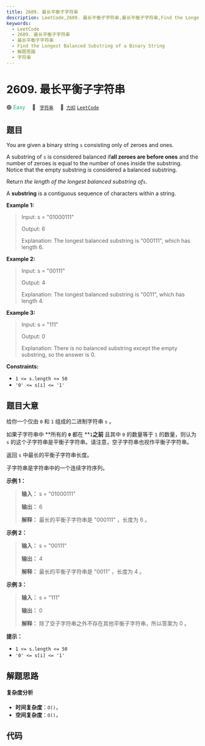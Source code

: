 ```yaml
---
title: 2609. 最长平衡子字符串
description: LeetCode,2609. 最长平衡子字符串,最长平衡子字符串,Find the Longest Balanced Substring of a Binary String,解题思路,字符串
keywords:
  - LeetCode
  - 2609. 最长平衡子字符串
  - 最长平衡子字符串
  - Find the Longest Balanced Substring of a Binary String
  - 解题思路
  - 字符串
---
```


# 2609. 最长平衡子字符串

🟢 <font color=#15bd66>Easy</font>&emsp; 🔖&ensp; [`字符串`](/tag/string.md)&emsp; 🔗&ensp;[`力扣`](https://leetcode.cn/problems/find-the-longest-balanced-substring-of-a-binary-string) [`LeetCode`](https://leetcode.com/problems/find-the-longest-balanced-substring-of-a-binary-string)

## 题目

You are given a binary string `s` consisting only of zeroes and ones.

A substring of `s` is considered balanced if**all zeroes are before ones** and
the number of zeroes is equal to the number of ones inside the substring.
Notice that the empty substring is considered a balanced substring.

Return _the length of the longest balanced substring of_`s`.

A **substring** is a contiguous sequence of characters within a string.



**Example 1:**

> Input: s = "01000111"
> 
> Output: 6
> 
> Explanation: The longest balanced substring is "000111", which has length 6.

**Example 2:**

> Input: s = "00111"
> 
> Output: 4
> 
> Explanation: The longest balanced substring is "0011", which has length 4. 

**Example 3:**

> Input: s = "111"
> 
> Output: 0
> 
> Explanation: There is no balanced substring except the empty substring, so the answer is 0.

**Constraints:**

  * `1 <= s.length <= 50`
  * `'0' <= s[i] <= '1'`


## 题目大意

给你一个仅由 `0` 和 `1` 组成的二进制字符串 `s` 。  

如果子字符串中 **所有的 **`0`** 都在 **`1`**之前** 且其中 `0` 的数量等于 `1` 的数量，则认为 `s`
的这个子字符串是平衡子字符串。请注意，空子字符串也视作平衡子字符串。

返回  `s` 中最长的平衡子字符串长度。

子字符串是字符串中的一个连续字符序列。



**示例 1：**

> 
> 
> 
> 
> 
> **输入：** s = "01000111"
> 
> **输出：** 6
> 
> **解释：** 最长的平衡子字符串是 "000111" ，长度为 6 。
> 
> 

**示例 2：**

> 
> 
> 
> 
> 
> **输入：** s = "00111"
> 
> **输出：** 4
> 
> **解释：** 最长的平衡子字符串是 "0011" ，长度为  4 。
> 
> 

**示例 3：**

> 
> 
> 
> 
> 
> **输入：** s = "111"
> 
> **输出：** 0
> 
> **解释：** 除了空子字符串之外不存在其他平衡子字符串，所以答案为 0 。
> 
> 



**提示：**

  * `1 <= s.length <= 50`
  * `'0' <= s[i] <= '1'`


## 解题思路

#### 复杂度分析

- **时间复杂度**：`O()`，
- **空间复杂度**：`O()`，

## 代码

```javascript

```